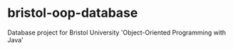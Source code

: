 # bristol-oop-database
Database project for Bristol University 'Object-Oriented Programming with Java' 
